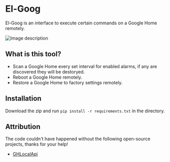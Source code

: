 El-Goog
==========

El-Goog is an interface to execute certain commands on a Google Home remotely.

![Image description](https://cdn.discordapp.com/attachments/519568224745160705/544966664513388545/9ae6c13b2983b81bffefdd8be6b7ad41.png)

## What is this tool?

 * Scan a Google Home every set interval for enabled alarms, if any are discovered they will be destoryed.
 * Reboot a Google Home remotely.
 * Restore a Google Home to factory settings remotely.

## Installation

Download the zip and run ```pip install -r requirements.txt``` in the directory.

## Attribution

The code couldn't have happened without the following open-source projects, thanks for your help!

 * [GHLocalApi](https://rithvikvibhu.github.io/GHLocalApi/)
